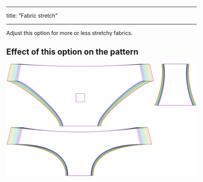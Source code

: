- - -
title: "Fabric stretch"
- - -

Adjust this option for more or less stretchy fabrics.

## Effect of this option on the pattern

![This image shows the effect of this option by superimposing several variants that have a different value for this option](ursula_fabricstretch_sample.svg "Effect of this option on the pattern")
